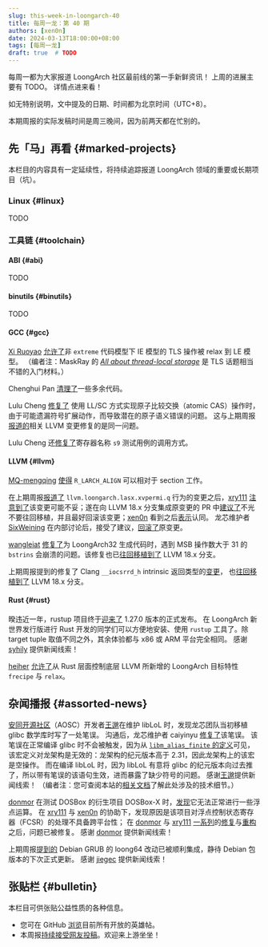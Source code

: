```yaml
---
slug: this-week-in-loongarch-40
title: 每周一龙：第 40 期
authors: [xen0n]
date: 2024-03-13T18:00:00+08:00
tags: [每周一龙]
draft: true  # TODO
---
```


每周一都为大家报道 LoongArch 社区最前线的第一手新鲜资讯！
上周的进展主要有 TODO。
详情点进来看！

<!-- truncate -->

如无特别说明，文中提及的日期、时间都为北京时间（UTC+8）。

本期周报的实际发稿时间是周三晚间，因为前两天都在忙别的。

## 先「马」再看 {#marked-projects}

本栏目的内容具有一定延续性，将持续追踪报道 LoongArch 领域的重要或长期项目（坑）。

### Linux {#linux}

TODO

### 工具链 {#toolchain}

#### ABI {#abi}

TODO

#### binutils {#binutils}

TODO

#### GCC {#gcc}

[Xi Ruoyao][xry111] [允许了](https://gcc.gnu.org/cgi-bin/gcc-gitref.cgi?r=r14-9411)非
`extreme` 代码模型下 IE 模型的 TLS 操作被 relax 到 LE 模型。
（编者注：MaskRay 的 [*All about thread-local storage*](https://maskray.me/blog/2021-02-14-all-about-thread-local-storage) 是 TLS 话题相当不错的入门材料。）

Chenghui Pan [清理了](https://gcc.gnu.org/pipermail/gcc-patches/2024-March/647536.html)一些多余代码。

Lulu Cheng [修复了](https://gcc.gnu.org/pipermail/gcc-patches/2024-March/647308.html)
使用 LL/SC 方式实现原子比较交换（atomic CAS）操作时，由于可能遗漏符号扩展动作，而导致潜在的原子语义错误的问题。
这与上期周报[报道的](./2024-03-06-this-week-in-loongarch-39.md#llvm)相关 LLVM 变更修复的是同一问题。

Lulu Cheng 还[修复了](https://gcc.gnu.org/pipermail/gcc-patches/2024-March/647311.html)寄存器名称
`s9` 测试用例的调用方式。

#### LLVM {#llvm}

[MQ-mengqing] [使得](https://github.com/llvm/llvm-project/pull/84741)
`R_LARCH_ALIGN` 可以相对于 section 工作。

在上期周报[报道了](./2024-03-06-this-week-in-loongarch-39.md#llvm)
`llvm.loongarch.lasx.xvpermi.q` 行为的变更之后，[xry111]
[注意到了](https://github.com/loongson-community/areweloongyet/pull/164#discussion_r1514376491)该变更可能不妥；遂在向 LLVM 18.x 分支集成原变更的 PR 中[建议了](https://github.com/llvm/llvm-project/pull/83540#issuecomment-1981697199)不光不要往回移植，并且最好回滚该变更；[xen0n]
看到之后[表示](https://github.com/llvm/llvm-project/pull/83540#issuecomment-1985088472)认同。
龙芯维护者 [SixWeining] 在内部讨论后，接受了建议，[回滚了](https://github.com/llvm/llvm-project/pull/84708)原变更。

[wangleiat] [修复了](https://github.com/llvm/llvm-project/pull/84454)为 LoongArch32
生成代码时，遇到 MSB 操作数大于 31 的 `bstrins` 会崩溃的问题。该修复也已[往回移植到了](https://github.com/llvm/llvm-project/pull/84716)
LLVM 18.x 分支。

上期周报提到的修复了 Clang `__iocsrrd_h` intrinsic 返回类型的[变更](https://github.com/llvm/llvm-project/pull/84100)，
也[往回移植到了](https://github.com/llvm/llvm-project/pull/84715)
LLVM 18.x 分支。

[MQ-mengqing]: https://github.com/MQ-mengqing
[SixWeining]: https://github.com/SixWeining
[wangleiat]: https://github.com/wangleiat

#### Rust {#rust}

暌违近一年，rustup 项目终于[迎来了](https://blog.rust-lang.org/2024/03/11/Rustup-1.27.0.html)
1.27.0 版本的正式发布。
在 LoongArch 新世界发行版进行 Rust 开发的同学们可以方便地安装、使用 `rustup` 工具了。除
target tuple 取值不同之外，其余体验都与 x86 或 ARM 平台完全相同。
感谢 [syhily] 提供新闻线索！

[heiher] [允许了](https://github.com/rust-lang/rust/pull/122022)从 Rust 层面控制底层
LLVM 所新增的 LoongArch 目标特性 `frecipe` 与 `relax`。

[heiher]: https://github.com/heiher
[syhily]: https://github.com/syhily

## 杂闻播报 {#assorted-news}

[安同开源社区][aosc]（AOSC）开发者[王邈][shankerwangmiao]在维护 libLoL
时，发现龙芯团队当初移植 glibc 数学库时写了一处笔误。
沟通后，龙芯维护者 caiyinyu [修复了](https://sourceware.org/git/?p=glibc.git;a=commit;h=aeee41f1cf9bf58d3d316af36bb7f5a8699ab129)该笔误。
该笔误在正常编译 glibc 时不会被触发，因为从
[`libm_alias_finite` 的定义](https://sourceware.org/git/?p=glibc.git;a=blob;f=sysdeps/ieee754/libm-alias-finite.h;h=c56b43e4df534f2444da4c057b9734cac224ad30;hb=ef321e23c20eebc6d6fb4044425c00e6df27b05f#l27)可见，
该宏定义对龙架构是无效的：龙架构的纪元版本高于 2.31，因此龙架构上的该宏是空操作。
而在编译 libLoL 时，因为 libLoL 有意将 glibc 的纪元版本向过去推了，所以带有笔误的该语句生效，进而暴露了缺少符号的问题。
感谢[王邈][shankerwangmiao]提供新闻线索！
（编者注：您可查阅本站的[相关文档](/docs/world-compat-details#glibc-符号版本)了解此处涉及的技术细节。）

[aosc]: https://aosc.io

[donmor] 在测试 DOSBox 的衍生项目 DOSBox-X 时，[发现](https://github.com/loongson-community/discussions/issues/48)它无法正常进行一些浮点运算。
在 [xry111] 与 [xen0n] 的协助下，发现原因是该项目对浮点控制状态寄存器（FCSR）的处理不具备跨平台性；
在 [donmor] 与 [xry111] [一][dosbox-x-4887][系列][dosbox-x-4888]的[修复][dosbox-x-4890]与[重构][dosbox-x-4891]之后，问题已被修复。
感谢 [donmor] 提供新闻线索！

[dosbox-x-4887]: https://github.com/joncampbell123/dosbox-x/pull/4887
[dosbox-x-4888]: https://github.com/joncampbell123/dosbox-x/pull/4888
[dosbox-x-4890]: https://github.com/joncampbell123/dosbox-x/pull/4890
[dosbox-x-4891]: https://github.com/joncampbell123/dosbox-x/pull/4891

上期周报[提到的](./2024-03-06-this-week-in-loongarch-39.md#assorted-news) Debian
GRUB 的 loong64 改动已被顺利集成，静待 Debian 包版本的下次正式更新。
感谢 [jiegec] 提供新闻线索！

[donmor]: https://github.com/donmor
[jiegec]: https://github.com/jiegec
[shankerwangmiao]: https://github.com/shankerwangmiao
[xen0n]: https://github.com/xen0n
[xry111]: https://github.com/xry111

## 张贴栏 {#bulletin}

本栏目可供张贴公益性质的各种信息。

* 您可在 GitHub [浏览](https://github.com/loongson-community/discussions/labels/%E8%8B%B1%E9%9B%84%E5%B8%96)目前所有开放的英雄帖。
* 本周报[持续接受网友投稿][call-for-submissions]。欢迎来上游坐坐！

[call-for-submissions]: https://github.com/loongson-community/areweloongyet/issues/16
